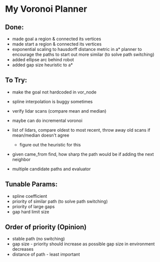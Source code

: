 # My Voronoi Planner
## Done:
- made goal a region & connected its vertices
- made start a region & connected its vertices
- exponential scaling to hausdorff distance metric in a* planner to encourage the paths to start out more similar (to solve path switching)
- added ellipse arc behind robot
- added gap size heuristic to a*

## To Try:
- make the goal not hardcoded in vor_node
- spline interpolation is buggy sometimes
- verify lidar scans (compare mean and median)
- maybe can do incremental voronoi
- list of lidars, compare oldest to most recent, throw away old scans if mean/median doesn't agree
    - figure out the heuristic for this

- given came_from find, how sharp the path would be if adding the next neighbor
- multiple candidate paths and evaluator

## Tunable Params:
- spline coefficient
- priority of similar path (to solve path switching)
- priority of large gaps
- gap hard limit size

## Order of priority (Opinion)
- stable path (no switching)
- gap size - priority should increase as possible gap size in environment decreases
- distance of path - least important